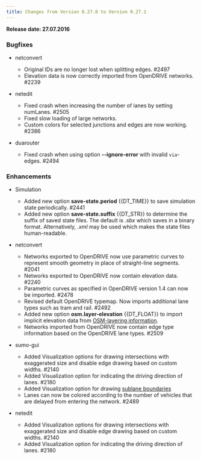 ```yaml
---
title: Changes from Version 0.27.0 to Version 0.27.1
---
```


**Release date: 27.07.2016**

### Bugfixes

- netconvert
  - Original IDs are no longer lost when splitting edges. #2497
  - Elevation data is now correctly imported from OpenDRIVE
    networks. #2239

- netedit
  - Fixed crash when increasing the number of lanes by setting
    numLanes. #2505
  - Fixed slow loading of large networks.
  - Custom colors for selected junctions and edges are now working. #2386

- duarouter
  - Fixed crash when using option **--ignore-error** with invalid `via`-edges. #2494

### Enhancements

- Simulation
  - Added new option **save-state.period** {{DT_TIME}} to save simulation state periodically. #2441
  - Added new option **save-state.suffix** {{DT_STR}} to determine the suffix of saved state files.
    The default is *.sbx* which saves in a binary format.
    Alternatively, *.xml* may be used which makes the state files
    human-readable.

- netconvert
  - Networks exported to OpenDRIVE now use parametric curves to
    represent smooth geometry in place of straight-line segments. #2041
  - Networks exported to OpenDRIVE now contain elevation data. #2240
  - Parametric curves as specified in OpenDRIVE version 1.4 can now
    be imported. #2478
  - Revised default OpenDRIVE typemap. Now imports additional lane
    types such as tram and rail. #2492
  - Added new option **osm.layer-elevation** {{DT_FLOAT}} to import implicit elevation data from
    [OSM-layering
    information](../Networks/Import/OpenStreetMap.md#layer_information).
  - Networks imported from OpenDRIVE now contain edge type
    information based on the OpenDRIVE lane types. #2509

- sumo-gui
  - Added Visualization options for drawing intersections with
    exaggerated size and disable edge drawing based on custom
    widths. #2140
  - Added Visualization option for indicating the driving direction
    of lanes. #2180
  - Added Visualization option for drawing [sublane
    boundaries](../Simulation/SublaneModel.md)
  - Lanes can now be colored according to the number of vehicles
    that are delayed from entering the network. #2489

- netedit
  - Added Visualization options for drawing intersections with
    exaggerated size and disable edge drawing based on custom
    widths. #2140
  - Added Visualization option for indicating the driving direction
    of lanes. #2180